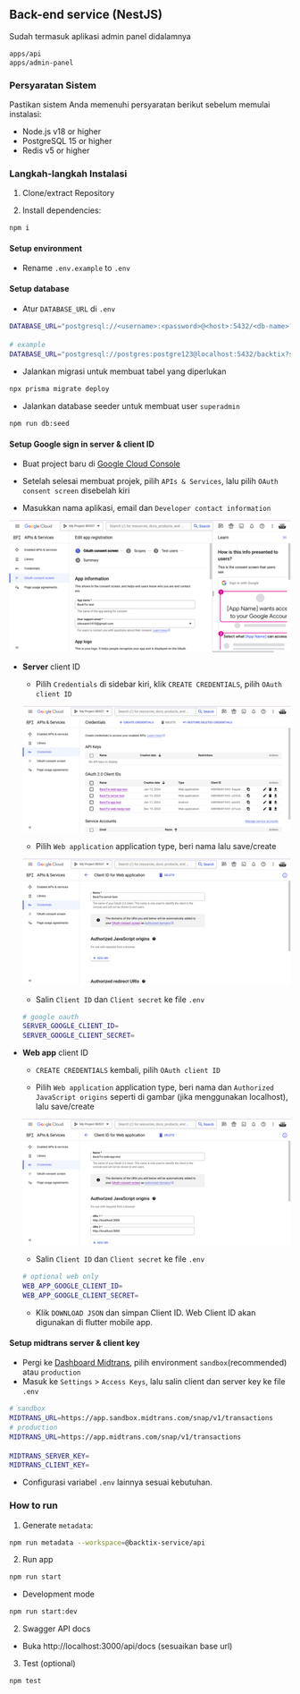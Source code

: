 ## Back-end service (NestJS)

Sudah termasuk aplikasi admin panel didalamnya

```
apps/api
apps/admin-panel
```

### Persyaratan Sistem

Pastikan sistem Anda memenuhi persyaratan berikut sebelum memulai instalasi:

- Node.js v18 or higher
- PostgreSQL 15 or higher
- Redis v5 or higher

### Langkah-langkah Instalasi

1. Clone/extract Repository

2. Install dependencies:
```bash
npm i
```

#### Setup environment

- Rename `.env.example` to `.env`

#### Setup database

- Atur `DATABASE_URL` di `.env`

```sh
DATABASE_URL="postgresql://<username>:<password>@<host>:5432/<db-name>?schema=public"

# example
DATABASE_URL="postgresql://postgres:postgre123@localhost:5432/backtix?schema=public"
```

- Jalankan migrasi untuk membuat tabel yang diperlukan

```bash
npx prisma migrate deploy
```

- Jalankan database seeder untuk membuat user `superadmin`

```bash
npm run db:seed
```

#### Setup **Google sign in** server & client ID

- Buat project baru di [Google Cloud Console](https://console.cloud.google.com/projectcreate)

- Setelah selesai membuat projek, pilih `APIs & Services`, lalu pilih `OAuth consent screen` disebelah kiri

- Masukkan nama aplikasi, email dan `Developer contact information`

![Cloud Console](/assets/Screenshot_1.png)

- **Server** client ID

  - Pilih `Credentials` di sidebar kiri, klik `CREATE CREDENTIALS`, pilih `OAuth client ID`

  ![Cloud Console](/assets/Screenshot_2.png)


  - Pilih `Web application` application type, beri nama lalu save/create

  ![Cloud Console](/assets/Screenshot_3.png)

  - Salin `Client ID` dan `Client secret` ke file `.env`

  ```sh
  # google oauth
  SERVER_GOOGLE_CLIENT_ID=
  SERVER_GOOGLE_CLIENT_SECRET=
  ```

- **Web app** client ID

  - `CREATE CREDENTIALS` kembali, pilih `OAuth client ID`

  - Pilih `Web application` application type, beri nama dan `Authorized JavaScript origins` seperti di gambar (jika menggunakan localhost), lalu save/create

  ![Cloud Console](/assets/Screenshot_4.png)

  - Salin `Client ID` dan `Client secret` ke file `.env`

  ```sh
  # optional web only
  WEB_APP_GOOGLE_CLIENT_ID=
  WEB_APP_GOOGLE_CLIENT_SECRET=
  ```
  - Klik `DOWNLOAD JSON` dan simpan Client ID. Web Client ID akan digunakan di flutter mobile app.

#### Setup midtrans server & client key

- Pergi ke [Dashboard Midtrans](https://dashboard.midtrans.com/), pilih environment `sandbox`(recommended) atau `production`
- Masuk ke `Settings` > `Access Keys`, lalu salin client dan server key ke file `.env`

```sh
# sandbox
MIDTRANS_URL=https://app.sandbox.midtrans.com/snap/v1/transactions
# production
MIDTRANS_URL=https://app.midtrans.com/snap/v1/transactions

MIDTRANS_SERVER_KEY=
MIDTRANS_CLIENT_KEY=
```

- Configurasi variabel `.env` lainnya sesuai kebutuhan.

### How to run

1. Generate `metadata`:

```bash
npm run metadata --workspace=@backtix-service/api
```

2. Run app

```bash
npm run start
```
- Development mode

```bash
npm run start:dev
```

2. Swagger API docs

- Buka http://localhost:3000/api/docs (sesuaikan base url)

3. Test (optional)

```bash
npm test
```